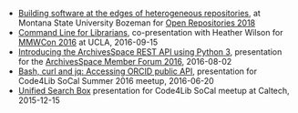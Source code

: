 + [Building software at the edges of heterogeneous repositories](https://github.com/caltechlibrary/or2018-building-at-the-edges), at Montana State University Bozeman for [Open Repositories 2018](http://www.or2018.net/)
+ [Command Line for Librarians](https://caltechlibrary.github.io/command-line-for-librarians), co-presentation with Heather Wilson for [MMWCon 2016](https://mmwcon.org/sessions/21a) at UCLA, 2016-09-15
+ [Introducing the ArchivesSpace REST API using Python 3](https://rsdoiel.github.io/archivesspace-api-workshop), presentation for the [ArchivesSpace Member Forum 2016](https://archivesspace.atlassian.net/wiki/display/ADC/ArchivesSpace+Member+Forum+2016), 2016-08-02
+ [Bash, curl and jq: Accessing ORCID public API](https://rsdoiel.github.io/bash-curl-and-jq-presentation/), presentation for Code4Lib SoCal Summer 2016 meetup, 2016-06-20
+ [Unified Search Box](http://caltechlibrary.github.io/unified-search-box/presentation.html) presentation for Code4Lib SoCal meetup at Caltech, 2015-12-15

